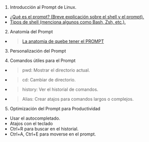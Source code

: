 1. Introducción al Prompt de Linux.
- [¿Qué es el prompt? (Breve explicación sobre el shell y el prompt).  ](/introduccion.md)
- [Tipos de shell (menciona algunos como Bash, Zsh, etc.).](/tipos_de_shell.md)

2. Anatomía del Prompt
- > [La anatomia de quebe tener el PROMPT](/anatomia.md)

3. Personalización del Prompt

4. Comandos útiles para el Prompt
- >pwd: Mostrar el directorio actual.
- >cd: Cambiar de directorio.
- > history: Ver el historial de comandos.
- >Alias: Crear atajos para comandos largos o complejos.
5. Optimización del Prompt para Productividad
+ Usar el autocompletado.
+ Atajos con el teclado 
+ Ctrl+R para buscar en el historial.
+ Ctrl+A, Ctrl+E para moverse en el prompt.
